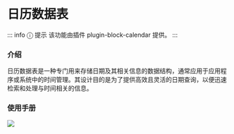 # 日历数据表

::: info &#9432; 提示
该功能由插件 plugin-block-calendar 提供。
:::

### 介绍
日历数据表是一种专门用来存储日期及其相关信息的数据结构，通常应用于应用程序或系统中的时间管理。其设计目的是为了提供高效且灵活的日期查询，以便迅速检索和处理与时间相关的信息。

### 使用手册
![](/datasource/datasource-13.png)